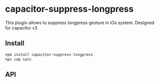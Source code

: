 # capacitor-suppress-longpress

This plugin allows to suppress longpress gesture in iOs system. Designed for capacitor v3

## Install

```bash
npm install capacitor-suppress-longpress
npx cap sync
```

## API

<docgen-index></docgen-index>

<docgen-api>
<!-- run docgen to generate docs from the source -->
<!-- More info: https://github.com/ionic-team/capacitor-docgen -->
</docgen-api>
